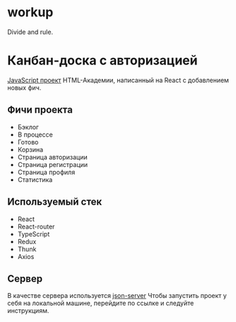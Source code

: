 # workup
Divide and rule.

Канбан-доска с авторизацией
=====================
[JavaScript проект](https://htmlacademy.ru/projects) HTML-Академии,
написанный на React с добавлением новых фич.

Фичи проекта
-----------------------------------
* Бэклог
* В процессе
* Готово
* Корзина
* Страница авторизации
* Страница регистрации
* Страница профиля
* Статистика

Используемый стек
-----------------------------------
* React
* React-router
* TypeScript
* Redux
* Thunk
* Axios

Сервер
-----------------------------------
В качестве сервера используется [json-server](https://github.com/typicode/json-server)
Чтобы запустить проект у себя на локальной машине, перейдите по ссылке и следуйте инструкциям.
